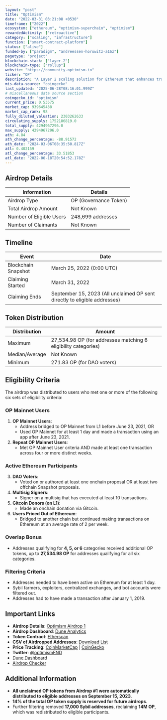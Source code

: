 ```yaml
---
layout: "post"
title: "Optimism"
date: "2022-03-31 03:21:08 +0530"
timeframe: ["2022"]
ecosystem: ["ethereum", "optimism-superchain", "optimism"]
rewardedActivity: ["retroactive"]
category: ["scaling", "infrastructure"]
function: ["smart-contract-platform"]
status: ["alive"]
funded-by: ["paradigm", "andreessen-horowitz-a16z"]
pagetype: "project"
blockchain-stack: ["layer-2"]
blockchain-type: ["rollup"]
website: "https://community.optimism.io"
ticker: "OP"
description: "A Layer 2 scaling solution for Ethereum that enhances transaction speed and reduces costs while maintaining decentralization and security."
mis-data-source: "coingecko"
last_updated: "2025-06-28T08:16:01.999Z"
# miscellaneous data source section
coingecko_id: "optimism"
current_price: 0.53575
market_cap: 939645438
market_cap_rank: 98
fully_diluted_valuation: 2303262633
circulating_supply: 1752186819.0
total_supply: 4294967296.0
max_supply: 4294967296.0
ath: 4.84
ath_change_percentage: -88.91572
ath_date: "2024-03-06T08:35:50.817Z"
atl: 0.402159
atl_change_percentage: 33.51853
atl_date: "2022-06-18T20:54:52.178Z"
---
```


## Airdrop Details

| Information              | Details               |
| ------------------------ | --------------------- |
| Airdrop Type             | OP (Governance Token) |
| Total Airdrop Amount     | Not Known             |
| Number of Eligible Users | 248,699 addresses     |
| Number of Claimants      | Not Known             |

## Timeline

| Event               | Date                                                                      |
| ------------------- | ------------------------------------------------------------------------- |
| Blockchain Snapshot | March 25, 2022 (0:00 UTC)                                                 |
| Claiming Started    | March 31, 2022                                                            |
| Claiming Ends       | September 15, 2023 (All unclaimed OP sent directly to eligible addresses) |

## Token Distribution

| Distribution   | Amount                                                         |
| -------------- | -------------------------------------------------------------- |
| Maximum        | 27,534.98 OP (for addresses matching 6 eligibility categories) |
| Median/Average | Not Known                                                      |
| Minimum        | 271.83 OP (for DAO voters)                                     |

## Eligibility Criteria

The airdrop was distributed to users who met one or more of the following six sets of eligibility criteria:

### **OP Mainnet Users**

1. **OP Mainnet Users**:
   - Address bridged to OP Mainnet from L1 before June 23, 2021, OR
   - Used OP Mainnet for at least 1 day and made a transaction using an app after June 23, 2021.
2. **Repeat OP Mainnet Users**:
   - Met OP Mainnet User criteria AND made at least one transaction across four or more distinct weeks.

### **Active Ethereum Participants**

3. **DAO Voters**:
   - Voted on or authored at least one onchain proposal OR at least two offchain Snapshot proposals.
4. **Multisig Signers**:
   - Signer on a multisig that has executed at least 10 transactions.
5. **Gitcoin Donors (on L1)**:
   - Made an onchain donation via Gitcoin.
6. **Users Priced Out of Ethereum**:
   - Bridged to another chain but continued making transactions on Ethereum at an average rate of 2 per week.

### **Overlap Bonus**

- Addresses qualifying for **4, 5, or 6** categories received additional OP tokens, up to **27,534.98 OP** for addresses qualifying for all six categories.

### **Filtering Criteria**

- Addresses needed to have been active on Ethereum for at least 1 day.
- Sybil farmers, exploiters, centralized exchanges, and bot accounts were filtered out.
- Addresses had to have made a transaction after January 1, 2019.

## Important Links

- **Airdrop Details**: [Optimism Airdrop 1](https://community.optimism.io/op-token/airdrops/airdrop-1)
- **Airdrop Dashboard**: [Dune Analytics](https://dune.com/optimismfnd/optimism-airdrop-1)
- **Token Contract**: [Etherscan](https://etherscan.io/address/0x4200000000000000000000000000000000000042)
- **CSV of Airdropped Addresses**: [Download List](op_airdrop1_addresses_detailed_list.csv)
- **Price Tracking**: [CoinMarketCap](https://coinmarketcap.com/currencies/optimism/) | [CoinGecko](https://www.coingecko.com/en/coins/optimism)
- **Twitter**: [@optimismFND](https://twitter.com/optimismFND)
- [Dune Dashboard](https://dune.com/optimismfnd/optimism-airdrop-1)
- [Airdrop Checker](https://app.optimism.io/airdrop/check)

## Additional Information

- **All unclaimed OP tokens from Airdrop #1 were automatically distributed to eligible addresses on September 15, 2023**.
- **14% of the total OP token supply is reserved for future airdrops**.
- Further filtering removed **17,000 Sybil addresses**, reclaiming **14M OP**, which was redistributed to eligible participants.